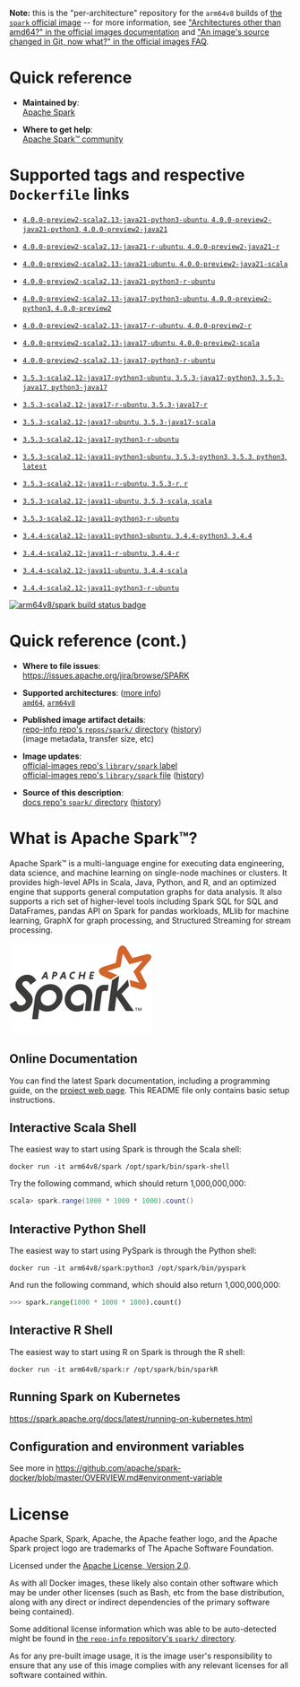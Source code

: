 <!--

********************************************************************************

WARNING:

    DO NOT EDIT "spark/README.md"

    IT IS AUTO-GENERATED

    (from the other files in "spark/" combined with a set of templates)

********************************************************************************

-->

**Note:** this is the "per-architecture" repository for the `arm64v8` builds of [the `spark` official image](https://hub.docker.com/_/spark) -- for more information, see ["Architectures other than amd64?" in the official images documentation](https://github.com/docker-library/official-images#architectures-other-than-amd64) and ["An image's source changed in Git, now what?" in the official images FAQ](https://github.com/docker-library/faq#an-images-source-changed-in-git-now-what).

# Quick reference

-	**Maintained by**:  
	[Apache Spark](https://spark.apache.org/committers.html)

-	**Where to get help**:  
	[Apache Spark™ community](https://spark.apache.org/community.html)

# Supported tags and respective `Dockerfile` links

-	[`4.0.0-preview2-scala2.13-java21-python3-ubuntu`, `4.0.0-preview2-java21-python3`, `4.0.0-preview2-java21`](https://github.com/apache/spark-docker/blob/059a2817e53ac7c0c408196f9eb91397a99ec84e/4.0.0-preview2/scala2.13-java21-python3-ubuntu/Dockerfile)

-	[`4.0.0-preview2-scala2.13-java21-r-ubuntu`, `4.0.0-preview2-java21-r`](https://github.com/apache/spark-docker/blob/059a2817e53ac7c0c408196f9eb91397a99ec84e/4.0.0-preview2/scala2.13-java21-r-ubuntu/Dockerfile)

-	[`4.0.0-preview2-scala2.13-java21-ubuntu`, `4.0.0-preview2-java21-scala`](https://github.com/apache/spark-docker/blob/059a2817e53ac7c0c408196f9eb91397a99ec84e/4.0.0-preview2/scala2.13-java21-ubuntu/Dockerfile)

-	[`4.0.0-preview2-scala2.13-java21-python3-r-ubuntu`](https://github.com/apache/spark-docker/blob/059a2817e53ac7c0c408196f9eb91397a99ec84e/4.0.0-preview2/scala2.13-java21-python3-r-ubuntu/Dockerfile)

-	[`4.0.0-preview2-scala2.13-java17-python3-ubuntu`, `4.0.0-preview2-python3`, `4.0.0-preview2`](https://github.com/apache/spark-docker/blob/059a2817e53ac7c0c408196f9eb91397a99ec84e/4.0.0-preview2/scala2.13-java17-python3-ubuntu/Dockerfile)

-	[`4.0.0-preview2-scala2.13-java17-r-ubuntu`, `4.0.0-preview2-r`](https://github.com/apache/spark-docker/blob/059a2817e53ac7c0c408196f9eb91397a99ec84e/4.0.0-preview2/scala2.13-java17-r-ubuntu/Dockerfile)

-	[`4.0.0-preview2-scala2.13-java17-ubuntu`, `4.0.0-preview2-scala`](https://github.com/apache/spark-docker/blob/059a2817e53ac7c0c408196f9eb91397a99ec84e/4.0.0-preview2/scala2.13-java17-ubuntu/Dockerfile)

-	[`4.0.0-preview2-scala2.13-java17-python3-r-ubuntu`](https://github.com/apache/spark-docker/blob/059a2817e53ac7c0c408196f9eb91397a99ec84e/4.0.0-preview2/scala2.13-java17-python3-r-ubuntu/Dockerfile)

-	[`3.5.3-scala2.12-java17-python3-ubuntu`, `3.5.3-java17-python3`, `3.5.3-java17`, `python3-java17`](https://github.com/apache/spark-docker/blob/cf333e1f7403fa68c7b359cff77b7949ec0990b3/3.5.3/scala2.12-java17-python3-ubuntu/Dockerfile)

-	[`3.5.3-scala2.12-java17-r-ubuntu`, `3.5.3-java17-r`](https://github.com/apache/spark-docker/blob/cf333e1f7403fa68c7b359cff77b7949ec0990b3/3.5.3/scala2.12-java17-r-ubuntu/Dockerfile)

-	[`3.5.3-scala2.12-java17-ubuntu`, `3.5.3-java17-scala`](https://github.com/apache/spark-docker/blob/cf333e1f7403fa68c7b359cff77b7949ec0990b3/3.5.3/scala2.12-java17-ubuntu/Dockerfile)

-	[`3.5.3-scala2.12-java17-python3-r-ubuntu`](https://github.com/apache/spark-docker/blob/cf333e1f7403fa68c7b359cff77b7949ec0990b3/3.5.3/scala2.12-java17-python3-r-ubuntu/Dockerfile)

-	[`3.5.3-scala2.12-java11-python3-ubuntu`, `3.5.3-python3`, `3.5.3`, `python3`, `latest`](https://github.com/apache/spark-docker/blob/cf333e1f7403fa68c7b359cff77b7949ec0990b3/3.5.3/scala2.12-java11-python3-ubuntu/Dockerfile)

-	[`3.5.3-scala2.12-java11-r-ubuntu`, `3.5.3-r`, `r`](https://github.com/apache/spark-docker/blob/cf333e1f7403fa68c7b359cff77b7949ec0990b3/3.5.3/scala2.12-java11-r-ubuntu/Dockerfile)

-	[`3.5.3-scala2.12-java11-ubuntu`, `3.5.3-scala`, `scala`](https://github.com/apache/spark-docker/blob/cf333e1f7403fa68c7b359cff77b7949ec0990b3/3.5.3/scala2.12-java11-ubuntu/Dockerfile)

-	[`3.5.3-scala2.12-java11-python3-r-ubuntu`](https://github.com/apache/spark-docker/blob/cf333e1f7403fa68c7b359cff77b7949ec0990b3/3.5.3/scala2.12-java11-python3-r-ubuntu/Dockerfile)

-	[`3.4.4-scala2.12-java11-python3-ubuntu`, `3.4.4-python3`, `3.4.4`](https://github.com/apache/spark-docker/blob/18c599ec44230c48fc982eb52d6cdf069883a57d/3.4.4/scala2.12-java11-python3-ubuntu/Dockerfile)

-	[`3.4.4-scala2.12-java11-r-ubuntu`, `3.4.4-r`](https://github.com/apache/spark-docker/blob/18c599ec44230c48fc982eb52d6cdf069883a57d/3.4.4/scala2.12-java11-r-ubuntu/Dockerfile)

-	[`3.4.4-scala2.12-java11-ubuntu`, `3.4.4-scala`](https://github.com/apache/spark-docker/blob/18c599ec44230c48fc982eb52d6cdf069883a57d/3.4.4/scala2.12-java11-ubuntu/Dockerfile)

-	[`3.4.4-scala2.12-java11-python3-r-ubuntu`](https://github.com/apache/spark-docker/blob/18c599ec44230c48fc982eb52d6cdf069883a57d/3.4.4/scala2.12-java11-python3-r-ubuntu/Dockerfile)

[![arm64v8/spark build status badge](https://img.shields.io/jenkins/s/https/doi-janky.infosiftr.net/job/multiarch/job/arm64v8/job/spark.svg?label=arm64v8/spark%20%20build%20job)](https://doi-janky.infosiftr.net/job/multiarch/job/arm64v8/job/spark/)

# Quick reference (cont.)

-	**Where to file issues**:  
	https://issues.apache.org/jira/browse/SPARK

-	**Supported architectures**: ([more info](https://github.com/docker-library/official-images#architectures-other-than-amd64))  
	[`amd64`](https://hub.docker.com/r/amd64/spark/), [`arm64v8`](https://hub.docker.com/r/arm64v8/spark/)

-	**Published image artifact details**:  
	[repo-info repo's `repos/spark/` directory](https://github.com/docker-library/repo-info/blob/master/repos/spark) ([history](https://github.com/docker-library/repo-info/commits/master/repos/spark))  
	(image metadata, transfer size, etc)

-	**Image updates**:  
	[official-images repo's `library/spark` label](https://github.com/docker-library/official-images/issues?q=label%3Alibrary%2Fspark)  
	[official-images repo's `library/spark` file](https://github.com/docker-library/official-images/blob/master/library/spark) ([history](https://github.com/docker-library/official-images/commits/master/library/spark))

-	**Source of this description**:  
	[docs repo's `spark/` directory](https://github.com/docker-library/docs/tree/master/spark) ([history](https://github.com/docker-library/docs/commits/master/spark))

# What is Apache Spark™?

Apache Spark™ is a multi-language engine for executing data engineering, data science, and machine learning on single-node machines or clusters. It provides high-level APIs in Scala, Java, Python, and R, and an optimized engine that supports general computation graphs for data analysis. It also supports a rich set of higher-level tools including Spark SQL for SQL and DataFrames, pandas API on Spark for pandas workloads, MLlib for machine learning, GraphX for graph processing, and Structured Streaming for stream processing.

![logo](https://raw.githubusercontent.com/docker-library/docs/a16cd1ae80c04193c029a686d3006c95edb81594/spark/logo.png)

## Online Documentation

You can find the latest Spark documentation, including a programming guide, on the [project web page](https://spark.apache.org/documentation.html). This README file only contains basic setup instructions.

## Interactive Scala Shell

The easiest way to start using Spark is through the Scala shell:

```console
docker run -it arm64v8/spark /opt/spark/bin/spark-shell
```

Try the following command, which should return 1,000,000,000:

```scala
scala> spark.range(1000 * 1000 * 1000).count()
```

## Interactive Python Shell

The easiest way to start using PySpark is through the Python shell:

```console
docker run -it arm64v8/spark:python3 /opt/spark/bin/pyspark
```

And run the following command, which should also return 1,000,000,000:

```python
>>> spark.range(1000 * 1000 * 1000).count()
```

## Interactive R Shell

The easiest way to start using R on Spark is through the R shell:

```console
docker run -it arm64v8/spark:r /opt/spark/bin/sparkR
```

## Running Spark on Kubernetes

https://spark.apache.org/docs/latest/running-on-kubernetes.html

## Configuration and environment variables

See more in https://github.com/apache/spark-docker/blob/master/OVERVIEW.md#environment-variable

# License

Apache Spark, Spark, Apache, the Apache feather logo, and the Apache Spark project logo are trademarks of The Apache Software Foundation.

Licensed under the [Apache License, Version 2.0](https://www.apache.org/licenses/LICENSE-2.0).

As with all Docker images, these likely also contain other software which may be under other licenses (such as Bash, etc from the base distribution, along with any direct or indirect dependencies of the primary software being contained).

Some additional license information which was able to be auto-detected might be found in [the `repo-info` repository's `spark/` directory](https://github.com/docker-library/repo-info/tree/master/repos/spark).

As for any pre-built image usage, it is the image user's responsibility to ensure that any use of this image complies with any relevant licenses for all software contained within.
